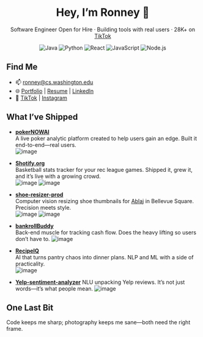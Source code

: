 <h1 align="center">Hey, I’m Ronney 👋</h1>  
<p align="center">Software Engineer Open for Hire · Building tools with real users · 28K+ on <a href="https://www.tiktok.com/@ronneydophotography">TikTok</a></p>  

<p align="center">
  <img src="https://img.shields.io/badge/Java-007396?style=flat&logo=java&logoColor=white" alt="Java">
  <img src="https://img.shields.io/badge/Python-3776AB?style=flat&logo=python&logoColor=white" alt="Python">
  <img src="https://img.shields.io/badge/React-61DAFB?style=flat&logo=react&logoColor=black" alt="React">
  <img src="https://img.shields.io/badge/JavaScript-F7DF1E?style=flat&logo=javascript&logoColor=black" alt="JavaScript">
  <img src="https://img.shields.io/badge/Node.js-339933?style=flat&logo=node.js&logoColor=white" alt="Node.js">
</p>

## Find Me  
- 📫 [ronney@cs.washington.edu](mailto:ronney@cs.washington.edu)  
- 🌐 [Portfolio](https://ronney221.github.io/portfolio) | [Resume](https://docs.google.com/document/d/1LrOxb1h5nHf0gbXTiCUulH64IVjJRTscKFopmrgyouE/edit?tab=t.0) | [LinkedIn](https://www.linkedin.com/in/ronneydo/)  
- 📸 [TikTok](https://www.tiktok.com/@ronneydophotography) | [Instagram](https://www.instagram.com/ronneydo/) 



## What I’ve Shipped  
- **[pokerNOWAI](https://www.pokernowai.com)**  
  A live poker analytic platform created to help users gain an edge. Built it end-to-end—real users.  
  ![image](https://github.com/user-attachments/assets/b2ca4913-d9c0-41bc-9a7b-9823702414e9)


- **[Shotify.org](https://shotify.org)**  
  Basketball stats tracker for your rec league games. Shipped it, grew it, and it’s live with a growing crowd.  
  ![image](https://github.com/user-attachments/assets/c48b966a-5975-4071-bb91-d7476cfc7d96)
  ![image](https://github.com/user-attachments/assets/c4a6d093-2920-4650-a331-6fff3ebcaede)



- **[shoe-resizer-prod](https://shoe-resizer-prod.vercel.app)**  
  Computer vision resizing shoe thumbnails for [Ablaj](https://ablaj.com/) in Bellevue Square. Precision meets style.  
  ![image](https://github.com/user-attachments/assets/ee54a6b2-bfe1-4b38-9e08-87a5baa8528f)
  ![image](https://github.com/user-attachments/assets/04db9fc0-2fa2-42f3-ba24-fb467bacb569)

  
- **[bankrollBuddy](https://bankroll-buddy.vercel.app)**  
  Back-end muscle for tracking cash flow. Does the heavy lifting so users don’t have to.
  ![image](https://github.com/user-attachments/assets/713c0d4f-7abe-4341-95ba-8e0505ca8958)

  
- **[RecipeIQ](https://github.com/Ronney221/RecipeIQ)**  
  AI that turns pantry chaos into dinner plans. NLP and ML with a side of practicality.  
  ![image](https://github.com/user-attachments/assets/bfb3331f-8811-4dcc-aea1-1f47a814b315)
  
- **[Yelp-sentiment-analyzer](https://github.com/Ronney221/Yelp-sentiment-analyzer)**
  NLU unpacking Yelp reviews. It’s not just words—it’s what people mean.
  ![image](https://github.com/user-attachments/assets/ac96b51e-0ca6-449b-a08c-c60225822c06)

## One Last Bit  
Code keeps me sharp; photography keeps me sane—both need the right frame.  
